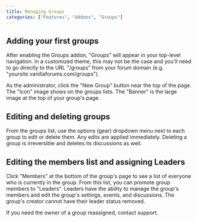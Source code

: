 ```yaml
---
title: Managing Groups
categories: ["Features", "Addons", "Groups"]
---
```


## Adding your first groups

After enabling the Groups addon, "Groups" will appear in your top-level navigation. In a customized theme, this may not be the case and you'll need to go directly to the URL "/groups" from your forum domain (e.g. "yoursite.vanillaforums.com/groups").

As the administrator, click the "New Group" button near the top of the page. The "Icon" image shows on the groups lists. The "Banner" is the large image at the top of your group's page.

## Editing and deleting groups

From the groups list, use the options (gear) dropdown menu next to each group to edit or delete them. Any edits are applied immediately. Deleting a group is irreversible and deletes its discussions as well.

## Editing the members list and assigning Leaders

Click "Members" at the bottom of the group's page to see a list of everyone who is currently in the group. From this list, you can promote group members to "Leaders". Leaders have the ability to manage the group's members and edit the group's settings, events, and discussions. The group's creator cannot have their leader status removed.

If you need the owner of a group reassigned, contact support.
